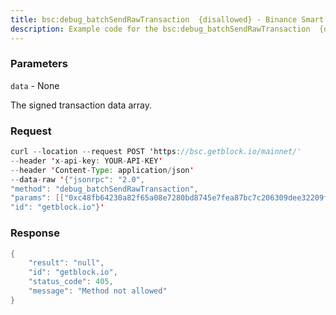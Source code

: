 ```yaml
---
title: bsc:debug_batchSendRawTransaction  {disallowed} - Binance Smart Chain
description: Example code for the bsc:debug_batchSendRawTransaction  {disallowed} json-rpc method. Сomplete guide on how to use bsc:debug_batchSendRawTransaction  {disallowed} json-rpc in GetBlock.io Web3 documentation.
---
```


### Parameters


`data` - None

The signed transaction data array.

### Request

``` java
curl --location --request POST 'https://bsc.getblock.io/mainnet/' 
--header 'x-api-key: YOUR-API-KEY' 
--header 'Content-Type: application/json' 
--data-raw '{"jsonrpc": "2.0",
"method": "debug_batchSendRawTransaction",
"params": [["0xc48fb64230a82f65a08e7280bd8745e7fea87bc7c206309dee32209fe9a985f7"]],
"id": "getblock.io"}'
```

###  Response

``` java
{
    "result": "null",
    "id": "getblock.io",
    "status_code": 405,
    "message": "Method not allowed"
}
```

